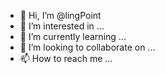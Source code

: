- 👋 Hi, I’m @lingPoint
- 👀 I’m interested in ...
- 🌱 I’m currently learning ...
- 💞️ I’m looking to collaborate on ...
- 📫 How to reach me ...

<!---
lingPoint/lingPoint is a ✨ special ✨ repository because its `README.md` (this file) appears on your GitHub profile.
You can click the Preview link to take a look at your changes.
--->
